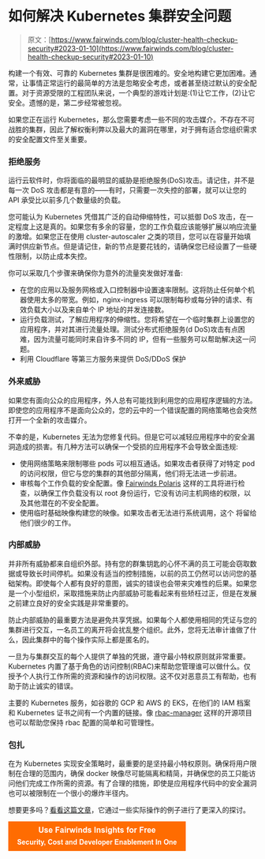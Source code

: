 # 如何解决 Kubernetes 集群安全问题

> 原文：[https://www.fairwinds.com/blog/cluster-health-checkup-security#2023-01-10](https://www.fairwinds.com/blog/cluster-health-checkup-security#2023-01-10)

 构建一个有效、可靠的 Kubernetes 集群是很困难的。安全地构建它更加困难。通常，让事情正常运行的最简单的方法是忽略安全考虑，或者甚至绕过默认的安全配置。对于资源受限的工程团队来说，一个典型的游戏计划是:(1)让它工作，(2)让它安全。遗憾的是，第二步经常被忽视。

如果您正在运行 Kubernetes，那么您需要考虑一些不同的攻击媒介。不存在不可战胜的集群，因此了解权衡利弊以及最大的漏洞在哪里，对于拥有适合您组织需求的安全配置文件至关重要。

### 拒绝服务

运行云软件时，你将面临的最明显的威胁是拒绝服务(DoS)攻击。请记住，并不是每一次 DoS 攻击都是有意的——有时，只需要一次失控的部署，就可以让您的 API 承受比以前多几个数量级的负载。

您可能认为 Kubernetes 凭借其广泛的自动伸缩特性，可以抵御 DoS 攻击，在一定程度上这是真的。如果您有多余的容量，您的工作负载应该能够扩展以响应流量的激增。如果您正在使用 cluster-autoscaler 之类的项目，您可以在容量开始填满时供应新节点。但是请记住，新的节点是要花钱的，请确保您已经设置了一些硬性限制，以防止成本失控。

你可以采取几个步骤来确保你为意外的流量突发做好准备:

*   在您的应用以及服务网格或入口控制器中设置速率限制。这将防止任何单个机器使用太多的带宽。例如，nginx-ingress 可以限制每秒或每分钟的请求、有效负载大小以及来自单个 IP 地址的并发连接数。
*   运行负载测试，了解应用程序的伸缩性。您将希望在一个临时集群上设置您的应用程序，并对其进行流量处理。测试分布式拒绝服务(d DoS)攻击有点困难，因为流量可能同时来自许多不同的 IP，但有一些服务可以帮助解决这一问题。
*   利用 Cloudflare 等第三方服务来提供 DoS/DDoS 保护

### 外来威胁

如果您有面向公众的应用程序，外人总有可能找到利用您的应用程序逻辑的方法。即使您的应用程序不是面向公众的，您的云中的一个错误配置的网络策略也会突然打开一个全新的攻击媒介。

不幸的是，Kubernetes 无法为您修复代码。但是它可以减轻应用程序中的安全漏洞造成的损害。有几种方法可以确保一个受损的应用程序不会导致全面违规:

*   使用网络策略来限制哪些 pods 可以相互通话。如果攻击者获得了对特定 pod 的访问权限，但它与您的集群的其他部分隔离，他们将无法进一步前进。
*   审核每个工作负载的安全配置。像 [Fairwinds Polaris](https://github.com/FairwindsOps/polaris) 这样的工具将进行检查，以确保工作负载没有以 root 身份运行，它没有访问主机网络的权限，以及其他潜在的不安全配置。
*   使用临时基础映像构建您的映像。如果攻击者无法进行系统调用，这个
    将留给他们很少的工作。

### 内部威胁

并非所有威胁都来自组织外部。持有您的群集钥匙的心怀不满的员工可能会窃取数据或导致长时间停机。如果没有适当的控制措施，以前的员工仍然可以访问您的基础架构。即使每个人都有良好的意图，诚实的错误也会带来灾难性的后果。如果您是一个小型组织，采取措施来防止内部威胁可能看起来有些矫枉过正，但是在发展之前建立良好的安全实践是非常重要的。

防止内部威胁的最重要方法是避免共享凭据。如果每个人都使用相同的凭证与您的集群进行交互，一名员工的离开将会扰乱整个组织。此外，您将无法审计谁做了什么，因此集群中的每个操作实际上都是匿名的。

一旦为与集群交互的每个人提供了单独的凭据，遵守最小特权原则就非常重要。Kubernetes 内置了基于角色的访问控制(RBAC)来帮助您管理谁可以做什么。仅授予个人执行工作所需的资源和操作的访问权限。这不仅对恶意员工有帮助，也有助于防止诚实的错误。

主要的 Kubernetes 服务，如谷歌的 GCP 和 AWS 的 EKS，在他们的 IAM 档案和 Kubernetes 证书之间有一个内置的链接。像 [rbac-manager](https://github.com/FairwindsOps/rbac-manager) 这样的开源项目也可以帮助您保持 rbac 配置的简单和可管理性。

### 包扎

在为 Kubernetes 实现安全策略时，最重要的是坚持最小特权原则。确保将用户限制在合理的范围内，确保 docker 映像尽可能隔离和精简，并确保您的员工只能访问他们完成工作所需的资源。有了合理的措施，即使是应用程序代码中的安全漏洞也可以被限制在一个很小的爆炸半径内。

想要更多吗？[看看这篇文章](https://www.fairwinds.com/blog/security-basics-for-your-first-kubernetes-cluster)，它通过一些实际操作的例子进行了更深入的探讨。

[![Use Fairwinds Insights for Free Security, Cost and Developer Enablement In One](img/7c86296320eb01b215d8e2755e9c5b9d.png)](https://cta-redirect.hubspot.com/cta/redirect/2184645/34aa4987-a1f9-438a-a145-d7d82d5c479a)